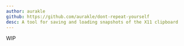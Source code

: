 ```yaml
---
author: aurakle
github: https://github.com/aurakle/dont-repeat-yourself
desc: A tool for saving and loading snapshots of the X11 clipboard
---
```


WIP
